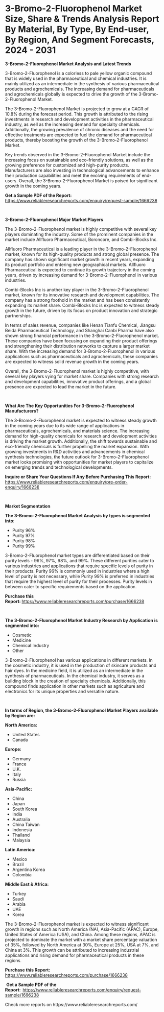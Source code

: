 <p><h1>3-Bromo-2-Fluorophenol Market Size, Share & Trends Analysis Report By Material, By Type, By End-user, By Region, And Segment Forecasts, 2024 - 2031</h1></p><p><strong>3-Bromo-2-Fluorophenol Market Analysis and Latest Trends</strong></p>
<p><p>3-Bromo-2-Fluorophenol is a colorless to pale yellow organic compound that is widely used in the pharmaceutical and chemical industries. It is mainly utilized as an intermediate in the synthesis of various pharmaceutical products and agrochemicals. The increasing demand for pharmaceuticals and agrochemicals globally is expected to drive the growth of the 3-Bromo-2-Fluorophenol Market.</p><p>The 3-Bromo-2-Fluorophenol Market is projected to grow at a CAGR of 10.8% during the forecast period. This growth is attributed to the rising investments in research and development activities in the pharmaceutical industry, as well as the increasing demand for specialty chemicals. Additionally, the growing prevalence of chronic diseases and the need for effective treatments are expected to fuel the demand for pharmaceutical products, thereby boosting the growth of the 3-Bromo-2-Fluorophenol Market.</p><p>Key trends observed in the 3-Bromo-2-Fluorophenol Market include the increasing focus on sustainable and eco-friendly solutions, as well as the growing preference for customized and high-purity products. Manufacturers are also investing in technological advancements to enhance their production capabilities and meet the evolving requirements of end-users. Overall, the 3-Bromo-2-Fluorophenol Market is poised for significant growth in the coming years.</p></p>
<p><strong>Get a Sample PDF of the Report:&nbsp;</strong> <a href="https://www.reliableresearchreports.com/enquiry/request-sample/1666238">https://www.reliableresearchreports.com/enquiry/request-sample/1666238</a></p>
<p>&nbsp;</p>
<p><strong>3-Bromo-2-Fluorophenol Major Market Players</strong></p>
<p><p>The 3-Bromo-2-Fluorophenol market is highly competitive with several key players dominating the industry. Some of the prominent companies in the market include Allfluoro Pharmaceutical, Boroncore, and Combi-Blocks Inc.</p><p>Allfluoro Pharmaceutical is a leading player in the 3-Bromo-2-Fluorophenol market, known for its high-quality products and strong global presence. The company has shown significant market growth in recent years, expanding its product portfolio and entering new geographical markets. Allfluoro Pharmaceutical is expected to continue its growth trajectory in the coming years, driven by increasing demand for 3-Bromo-2-Fluorophenol in various industries.</p><p>Combi-Blocks Inc is another key player in the 3-Bromo-2-Fluorophenol market, known for its innovative research and development capabilities. The company has a strong foothold in the market and has been consistently expanding its market share. Combi-Blocks Inc is expected to witness steady growth in the future, driven by its focus on product innovation and strategic partnerships.</p><p>In terms of sales revenue, companies like Henan Tianfu Chemical, Jiangsu Beida Pharmaceutical Technology, and Shanghai Canbi Pharma have also shown strong financial performance in the 3-Bromo-2-Fluorophenol market. These companies have been focusing on expanding their product offerings and strengthening their distribution networks to capture a larger market share. With the increasing demand for 3-Bromo-2-Fluorophenol in various applications such as pharmaceuticals and agrochemicals, these companies are expected to witness solid revenue growth in the coming years.</p><p>Overall, the 3-Bromo-2-Fluorophenol market is highly competitive, with several key players vying for market share. Companies with strong research and development capabilities, innovative product offerings, and a global presence are expected to lead the market in the future.</p></p>
<p>&nbsp;</p>
<p><strong>What Are The Key Opportunities For 3-Bromo-2-Fluorophenol Manufacturers?</strong></p>
<p><p>The 3-Bromo-2-Fluorophenol market is expected to witness steady growth in the coming years due to its wide range of applications in pharmaceuticals, agrochemicals, and materials science. The increasing demand for high-quality chemicals for research and development activities is driving the market growth. Additionally, the shift towards sustainable and eco-friendly chemicals is further propelling the market expansion. With growing investments in R&D activities and advancements in chemical synthesis technologies, the future outlook for 3-Bromo-2-Fluorophenol market looks promising with opportunities for market players to capitalize on emerging trends and technological developments.</p></p>
<p><strong>Inquire or Share Your Questions If Any Before Purchasing This Report:</strong> <a href="https://www.reliableresearchreports.com/enquiry/pre-order-enquiry/1666238">https://www.reliableresearchreports.com/enquiry/pre-order-enquiry/1666238</a></p>
<p>&nbsp;</p>
<p><strong>Market Segmentation</strong></p>
<p><strong>The 3-Bromo-2-Fluorophenol Market Analysis by types is segmented into:</strong></p>
<p><ul><li>Purity 96%</li><li>Purity 97%</li><li>Purity 98%</li><li>Purity 99%</li></ul></p>
<p><p>3-Bromo-2-Fluorophenol market types are differentiated based on their purity levels - 96%, 97%, 98%, and 99%. These different purities cater to various industries and applications that require specific levels of purity in their products. Purity 96% is commonly used in industries where a high level of purity is not necessary, while Purity 99% is preferred in industries that require the highest level of purity for their processes. Purity levels in between cater to specific requirements based on the application.</p></p>
<p><strong>Purchase this Report:&nbsp;</strong><a href="https://www.reliableresearchreports.com/purchase/1666238">https://www.reliableresearchreports.com/purchase/1666238</a></p>
<p>&nbsp;</p>
<p><strong>The 3-Bromo-2-Fluorophenol Market Industry Research by Application is segmented into:</strong></p>
<p><ul><li>Cosmetic</li><li>Medicine</li><li>Chemical Industry</li><li>Other</li></ul></p>
<p><p>3-Bromo-2-Fluorophenol has various applications in different markets. In the cosmetic industry, it is used in the production of skincare products and hair dyes. In the medicine field, it is utilized as an intermediate in the synthesis of pharmaceuticals. In the chemical industry, it serves as a building block in the creation of specialty chemicals. Additionally, this compound finds application in other markets such as agriculture and electronics for its unique properties and versatile nature.</p></p>
<p>&nbsp;</p>
<p><strong>In terms of Region, the 3-Bromo-2-Fluorophenol Market Players available by Region are:</strong></p>
<p>
    <p> <strong> North America: </strong>
        <ul>
            <li>United States</li>
            <li>Canada</li>
        </ul>
        </p> 
    <p> <strong> Europe: </strong>
        <ul>
            <li>Germany</li>
            <li>France</li>
            <li>U.K.</li>
            <li>Italy</li>
            <li>Russia</li>
        </ul>
        </p> 
    <p> <strong> Asia-Pacific: </strong>
        <ul>
            <li>China</li>
            <li>Japan</li>
            <li>South Korea</li>
            <li>India</li>
            <li>Australia</li>
            <li>China Taiwan</li>
            <li>Indonesia</li>
            <li>Thailand</li>
            <li>Malaysia</li>
        </ul>
        </p> 
    <p> <strong> Latin America: </strong>
        <ul>
            <li>Mexico</li>
            <li>Brazil</li>
            <li>Argentina Korea</li>
            <li>Colombia</li>
        </ul>
        </p> 
    <p> <strong> Middle East & Africa: </strong>
        <ul>
            <li>Turkey</li>
            <li>Saudi</li>
            <li>Arabia</li>
            <li>UAE</li>
            <li>Korea</li>
        </ul>
    </p>
    </p>
<p><p>The 3-Bromo-2-Fluorophenol market is expected to witness significant growth in regions such as North America (NA), Asia-Pacific (APAC), Europe, United States of America (USA), and China. Among these regions, APAC is projected to dominate the market with a market share percentage valuation of 35%, followed by North America at 30%, Europe at 25%, USA at 7%, and China at 3%. This growth can be attributed to increasing industrial applications and rising demand for pharmaceutical products in these regions.</p></p>
<p><strong>Purchase this Report: </strong><a href="https://www.reliableresearchreports.com/purchase/1666238">https://www.reliableresearchreports.com/purchase/1666238</a></p>
<p>&nbsp;<strong>Get a Sample PDF of the Report:&nbsp;&nbsp;</strong><a href="https://www.reliableresearchreports.com/enquiry/request-sample/1666238">https://www.reliableresearchreports.com/enquiry/request-sample/1666238</a></p>
<p><strong></strong></p>
<p>Check more reports on https://www.reliableresearchreports.com/</p>